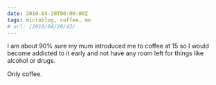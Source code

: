 ```yaml
---
date: 2016-04-20T00:00:00Z
tags: microblog, coffee, me
# url: /2016/04/20/42/
---
```


I am about 90% sure my mum introduced me to coffee at 15 so I would become addicted to it early and not have any room left for things like alcohol or drugs.

Only coffee.